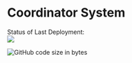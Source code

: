 # Coordinator System
Status of Last Deployment: <br>
<img src="https://github.com/sigmade/coordinator/workflows/CI/badge.svg?branch=master">

<img alt="GitHub code size in bytes" src="https://img.shields.io/github/languages/code-size/sigmade/coordinator">
